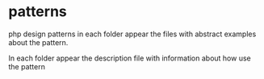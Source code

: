 # patterns
php design patterns
in each folder appear the files with abstract examples about the pattern.

In each folder appear the description file with information about how use the pattern 
